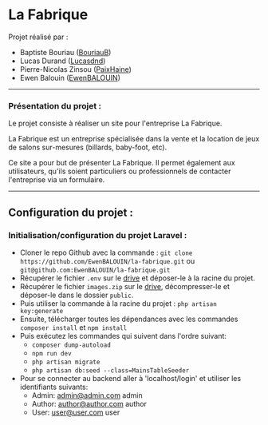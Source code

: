 <h1>La Fabrique</h1>

Projet réalisé par :  
- Baptiste Bouriau ([BouriauB](https://github.com/BouriauB))
- Lucas Durand ([Lucasdnd](https://github.com/Lucasdnd))
- Pierre-Nicolas Zinsou ([PaixHaine](https://github.com/PaixHaine))
- Ewen Balouin ([EwenBALOUIN](https://github.com/EwenBALOUIN))

 
---
<h3>Présentation du projet :</h3>

Le projet consiste à réaliser un site pour l'entreprise La Fabrique.

La Fabrique est un entreprise spécialisée dans la vente et
 la location de jeux de salons sur-mesures (billards, baby-foot, etc).
 
Ce site a pour but de présenter La Fabrique. Il permet également aux utilisateurs,
 qu'ils soient particuliers ou professionnels de contacter l'entreprise via un formulaire.
 
---
<h2>Configuration du projet :</h2>

<h3>Initialisation/configuration du projet Laravel :</h3>

- Cloner le repo Github avec la commande : `git clone https://github.com/EwenBALOUIN/la-fabrique.git` ou `git@github.com:EwenBALOUIN/la-fabrique.git`
- Récupérer le fichier `.env` sur le [drive](https://drive.google.com/file/d/1cUcImeq2JsrDcP0N5iuMPnbE6pZ6-MPw/view) et déposer-le à la racine du projet.
- Récupérer le fichier `images.zip` sur le [drive](https://drive.google.com/file/d/1cUcImeq2JsrDcP0N5iuMPnbE6pZ6-MPw/view), décompresser-le et déposer-le dans le dossier `public`.
- Puis utiliser la commande à la racine du projet : `php artisan key:generate`
- Ensuite, télécharger toutes les dépendances avec les commandes `composer install` et `npm install`
- Puis exécutez les commandes qui suivent dans l'ordre suivant:
    - `composer dump-autoload`
    - `npm run dev`
    - `php artisan migrate`
    - `php artisan db:seed --class=MainsTableSeeder`
- Pour se connecter au backend aller à 'localhost/login' et utiliser les identifiants suivants:
    - Admin: admin@admin.com admin
    - Author: author@author.com author
    - User: user@user.com user

